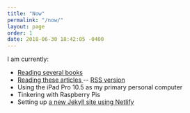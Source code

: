 ```yaml
---
title: "Now"
permalink: "/now/"
layout: page
order: 1
date: 2018-06-30 18:42:05 -0400
---
```

I am currently:

- [Reading several books](https://www.goodreads.com/user/show/5382435-frank-mcpherson)
- [Reading these articles ](http://radio3.io/users/frankm/) -- [RSS version](http://radio3.io/users/frankm/rss.xml)
- Using the iPad Pro 10.5 as my primary personal computer
- Tinkering with Raspberry Pis
- Setting up [a new Jekyll site using Netlify](https://writing.frankmcpherson.net/)
